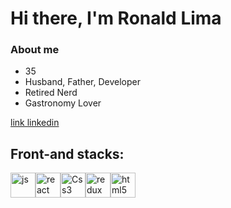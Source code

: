 <h1>Hi there, I'm Ronald Lima</h1>

<h3>About me</h3>
<ul>
<li>35</li>
<li>Husband, Father, Developer</li>
<li>Retired Nerd</li>
<li>Gastronomy Lover</li>


</ul>

<!-- entre [] texto que vai aparecer, entre() link e descricao-->
[link linkedin](https://www.linkedin.com/in/ronald-limaa "My Linkedin")
<h2>Front-and stacks:</h2>
<div style="display:flex">
<div>
<img width="40px" alt="js" src="https://upload.wikimedia.org/wikipedia/commons/thumb/9/99/Unofficial_JavaScript_logo_2.svg/1200px-Unofficial_JavaScript_logo_2.svg.png">
</div>

<div>
<img width="40px" alt="react" src="https://upload.wikimedia.org/wikipedia/commons/thumb/a/a7/React-icon.svg/1280px-React-icon.svg.png">
</div>

<div>
<img width="40px" alt="Css3" src="https://miro.medium.com/max/280/1*xfJlmNB_-rAJAJzBNKanlQ.jpeg">
</div>

<div>
<img width="40px" alt="redux" src="https://img2.gratispng.com/20181122/fzo/kisspng-redux-react-javascript-library-application-softwar-egghead-intro-to-redux-5bf74afc404894.3460027115429332442633.jpg">
</div>

<div>
<img width="40px" alt="html5" src="https://upload.wikimedia.org/wikipedia/commons/6/61/HTML5_logo_and_wordmark.svg">
</div>
</div>





<!--
nao consegui editar o tamanho da imagem
 js:
![alt text width](https://upload.wikimedia.org/wikipedia/commons/thumb/9/99/Unofficial_JavaScript_logo_2.svg/1200px-Unofficial_JavaScript_logo_2.svg.png "js" "40px") -->
<!--
**ronaldazevedolima/ronaldazevedolima** is a ✨ _special_ ✨ repository because its `README.md` (this file) appears on your GitHub profile.

Here are some ideas to get you started:

- 🔭 I’m currently working on ...
- 🌱 I’m currently learning ...
- 👯 I’m looking to collaborate on ...
- 🤔 I’m looking for help with ...
- 💬 Ask me about ...
- 📫 How to reach me: ...
- 😄 Pronouns: ...
- ⚡ Fun fact: ...
-->
